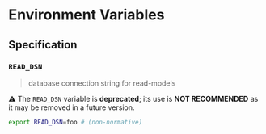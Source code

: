 # Environment Variables

## Specification

### `READ_DSN`

> database connection string for read-models

⚠️ The `READ_DSN` variable is **deprecated**; its use is **NOT RECOMMENDED** as
it may be removed in a future version.

```bash
export READ_DSN=foo # (non-normative)
```
